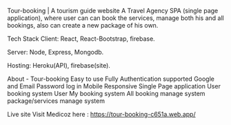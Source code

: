 Tour-booking | A tourism guide website
A Travel Agency SPA (single page application), where user can can book the services, manage both his and all bookings, also can create a new package of his own.

Tech Stack
Client: React, React-Bootstrap, firebase.

Server: Node, Express, Mongodb.

Hosting: Heroku(API), firebase(site).

About - Tour-booking
Easy to use
Fully Authentication supported
Google and Email Password log in
Mobile Responsive
Single Page application
User booking system
User My booking system
All booking manage system
package/services manage system

Live site
Visit Medicoz here : https://tour-booking-c651a.web.app/